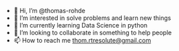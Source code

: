 - 👋 Hi, I’m @thomas-rohde
- 👀 I’m interested in solve problems and learn new things
- 🌱 I’m currently learning Data Science in python
- 💞️ I’m looking to collaborate in something to help people
- 📫 How to reach me thom.rtresolute@gmail.com

